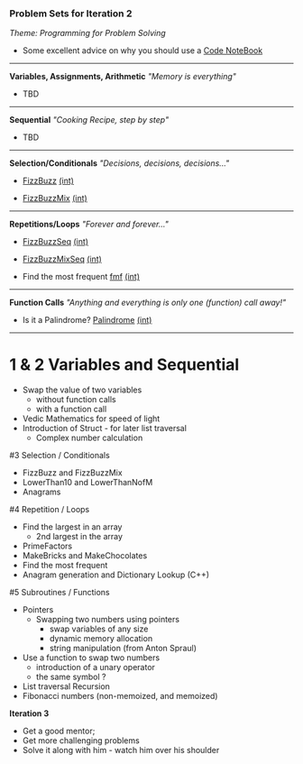 ### Problem Sets for Iteration 2
_Theme: Programming for Problem Solving_

- Some excellent advice on why you should use a [Code NoteBook](docs/Java%20Rockstar.md)

---
**Variables, Assignments, Arithmetic** _"Memory is everything"_
- TBD 

	 
---
**Sequential** _"Cooking Recipe, step by step"_

- TBD 


---
**Selection/Conditionals** _"Decisions, decisions, decisions..."_

- [FizzBuzz](https://cloudcoder.kgisl.com/cloudcoder/#exercise?c=27,p=963)
  [(int)](https://10.100.1.147/cloudcoder/#exercise?c=27,p=963)

- [FizzBuzzMix](https://cloudcoder.kgisl.com/cloudcoder/#exercise?c=27,p=964)
  [(int)](https://10.100.1.147/cloudcoder/#exercise?c=27,p=964)

---
**Repetitions/Loops** _"Forever and forever..."_

- [FizzBuzzSeq](https://cloudcoder.kgisl.com/cloudcoder/#exercise?c=29,p=965)
  [(int)](https://10.100.1.147/cloudcoder/#exercise?c=29,p=965)

- [FizzBuzzMixSeq](https://cloudcoder.kgisl.com/cloudcoder/#exercise?c=29,p=966)
  [(int)](https://10.100.1.147/cloudcoder/#exercise?c=29,p=966)

- Find the most frequent [fmf](https://cloudcoder.kgisl.com/cloudcoder/#exercise?c=18,p=868)
  [(int)](https://10.100.1.147/cloudcoder/#exercise?c=18,p=868)
  
  
---
**Function Calls** _"Anything and everything is only one (function) call away!"_

- Is it a Palindrome? [Palindrome](https://cloudcoder.kgisl.com/cloudcoder/#exercise?c=29,p=960)
  [(int)](https://10.100.1.147/cloudcoder/#exercise?c=29,p=960)

---

# 1 & 2  Variables and Sequential
  - Swap the value of two variables
    - without function calls
    - with a function call
  - Vedic Mathematics for speed of light
  - Introduction of Struct - for later list traversal
    - Complex number calculation

#3 Selection / Conditionals
  - FizzBuzz and FizzBuzzMix
  - LowerThan10 and LowerThanNofM
  - Anagrams

#4 Repetition / Loops
  - Find the largest in an array
    - 2nd largest in the array
  - PrimeFactors
  - MakeBricks and MakeChocolates
  - Find the most frequent
  - Anagram generation and Dictionary Lookup (C++)

#5 Subroutines / Functions
  - Pointers 
    - Swapping two numbers using pointers
      - swap variables of any size 
      - dynamic memory allocation
      - string manipulation (from Anton Spraul)
  - Use a function to swap two numbers
    - introduction of a unary operator
    - the same symbol ?
  - List traversal
  Recursion 
  - Fibonacci numbers (non-memoized, and memoized)

**Iteration 3**
 - Get a good mentor;
 - Get more challenging problems
 - Solve it along with him - watch him over his shoulder
